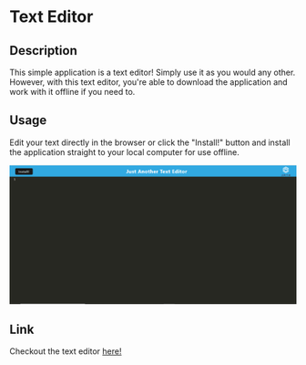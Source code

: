 # Text Editor

## Description

This simple application is a text editor! Simply use it as you would any other. However, with this text editor, you're able to download the application and work with it offline if you need to. 

## Usage

Edit your text directly in the browser or click the "Install!" button and install the application straight to your local computer for use offline.

![homepage photo](/homepage.png)

## Link

Checkout the text editor <a href="https://warm-forest-89726.herokuapp.com/">here!</a>
